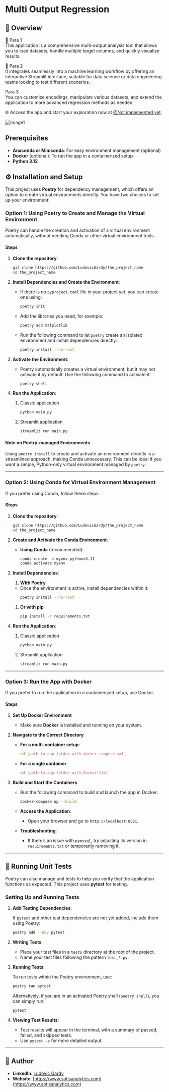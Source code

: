 # Multi Output Regression

## 📄 Overview
🏡 Para 1  
This application is a comprehensive multi-output analysis tool that allows you to load datasets, handle multiple target columns, and quickly visualize results.

🤔 Para 2  
It integrates seamlessly into a machine learning workflow by offering an interactive Streamlit interface, suitable for data science or data engineering teams looking to test different scenarios.

Para 3  
You can customize encodings, manipulate various datasets, and extend the application to more advanced regression methods as needed.

🌐 Access the app and start your exploration now at [@Not implemented yet](https://wikipedia.com).

![Image1](images/image1.png)

## Prerequisites

- **Anaconda or Miniconda**: For easy environment management (optional)
- **Docker** (optional): To run the app in a containerized setup
- **Python 3.12**

## ⚙️ Installation and Setup

This project uses **Poetry** for dependency management, which offers an option to create virtual environments directly. You have two choices to set up your environment:

### Option 1: Using Poetry to Create and Manage the Virtual Environment

Poetry can handle the creation and activation of a virtual environment automatically, without needing Conda or other virtual environment tools.

#### Steps

1. **Clone the repository**:
    ```bash
    git clone https://github.com/LudovicGardy/the_project_name
    cd the_project_name
    ```

2. **Install Dependencies and Create the Environment**:
   - If there is no `pyproject.toml` file in your project yet, you can create one using:
     ```bash
     poetry init
     ```

   - Add the libraries you need, for exemple:
     ```bash
     poetry add matplotlib
     ```

   - Run the following command to let `poetry` create an isolated environment and install dependencies directly:
     ```bash
     poetry install --no-root
     ```

3. **Activate the Environment**:
   - Poetry automatically creates a virtual environment, but it may not activate it by default. Use the following command to activate it:
     ```bash
     poetry shell
     ```

4. **Run the Application**:
   1. Classic application
      ```bash
      python main.py
      ```
   2. Streamlit application
      ```bash
      streamlit run main.py
      ```

#### Note on Poetry-managed Environments

Using `poetry install` to create and activate an environment directly is a streamlined approach, making Conda unnecessary. This can be ideal if you want a simple, Python-only virtual environment managed by `poetry`.

---

### Option 2: Using Conda for Virtual Environment Management

If you prefer using Conda, follow these steps:

#### Steps

1. **Clone the repository**:
    ```bash
    git clone https://github.com/LudovicGardy/the_project_name
    cd the_project_name
    ```

2. **Create and Activate the Conda Environment**:
   - **Using Conda** (recommended):
       ```bash
       conda create -n myenv python=3.11
       conda activate myenv
       ```

3. **Install Dependencies**:
   1. **With Poetry**
   - Once the environment is active, install dependencies within it:
     ```bash
     poetry install --no-root
     ```
   1. **Or with pip**
      ```bash
      pip install -r requirements.txt
      ```

4. **Run the Application**:
   1. Classic application
      ```bash
      python main.py
      ```
   2. Streamlit application
      ```bash
      streamlit run main.py
      ```

---

### Option 3: Run the App with Docker

If you prefer to run the application in a containerized setup, use Docker.

#### Steps

1. **Set Up Docker Environment**

   - Make sure **Docker** is installed and running on your system.

2. **Navigate to the Correct Directory**

   - **For a multi-container setup**:
     ```bash
     cd [path-to-app-folder-with-docker-compose.yml]
     ```

   - **For a single container**:
     ```bash
     cd [path-to-app-folder-with-Dockerfile]
     ```

3. **Build and Start the Containers**

   - Run the following command to build and launch the app in Docker:
     ```bash
     docker-compose up --build
     ```

   - **Access the Application**:
     - Open your browser and go to `http://localhost:8501`.

   - **Troubleshooting**:
     - If there’s an issue with `pymssql`, try adjusting its version in `requirements.txt` or temporarily removing it.

---

## 🧪 Running Unit Tests

Poetry can also manage unit tests to help you verify that the application functions as expected. This project uses **pytest** for testing.

### Setting Up and Running Tests

1. **Add Testing Dependencies**:

   If `pytest` and other test dependencies are not yet added, include them using Poetry:
   ```bash
   poetry add --dev pytest
   ```

2. **Writing Tests**:

   - Place your test files in a `tests` directory at the root of the project.
   - Name your test files following the pattern `test_*.py`.

3. **Running Tests**:

   To run tests within the Poetry environment, use:
   ```bash
   poetry run pytest
   ```

   Alternatively, if you are in an activated Poetry shell (`poetry shell`), you can simply run:
   ```bash
   pytest
   ```

4. **Viewing Test Results**:

   - Test results will appear in the terminal, with a summary of passed, failed, and skipped tests.
   - Use `pytest -v` for more detailed output.

---

## 👤 Author

- **LinkedIn**: [Ludovic Gardy](https://www.linkedin.com/in/ludovic-gardy/)
- **Website**: [https://www.sotisanalytics.com](https://www.sotisanalytics.com)